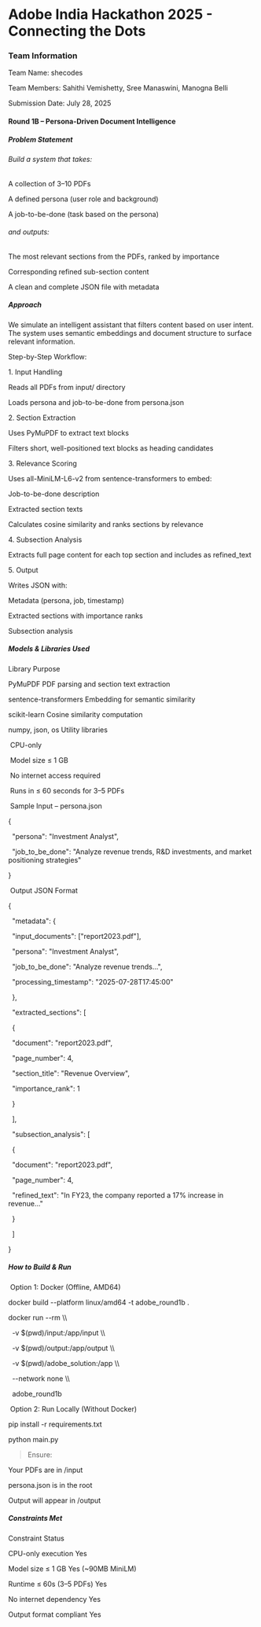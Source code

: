 

# **Adobe India Hackathon 2025 - Connecting the Dots**



### **Team Information**



Team Name: shecodes



Team Members: Sahithi Vemishetty, Sree Manaswini, Manogna Belli



Submission Date: July 28, 2025







#### **Round 1B – Persona-Driven Document Intelligence**



##### **Problem Statement**



###### Build a system that takes:



A collection of 3–10 PDFs



A defined persona (user role and background)



A job-to-be-done (task based on the persona)





###### and outputs:



The most relevant sections from the PDFs, ranked by importance



Corresponding refined sub-section content



A clean and complete JSON file with metadata





##### Approach



We simulate an intelligent assistant that filters content based on user intent. The system uses semantic embeddings and document structure to surface relevant information.

Step-by-Step Workflow:



1\. Input Handling



Reads all PDFs from input/ directory



Loads persona and job-to-be-done from persona.json







2\. Section Extraction



Uses PyMuPDF to extract text blocks



Filters short, well-positioned text blocks as heading candidates







3\. Relevance Scoring



Uses all-MiniLM-L6-v2 from sentence-transformers to embed:



Job-to-be-done description



Extracted section texts





Calculates cosine similarity and ranks sections by relevance







4\. Subsection Analysis



Extracts full page content for each top section and includes as refined\_text







5\. Output



Writes JSON with:



Metadata (persona, job, timestamp)



Extracted sections with importance ranks



Subsection analysis











##### Models \& Libraries Used



Library	Purpose



PyMuPDF	PDF parsing and section text extraction

sentence-transformers	Embedding for semantic similarity

scikit-learn	Cosine similarity computation

numpy, json, os	Utility libraries





&nbsp;CPU-only



&nbsp;Model size ≤ 1 GB



&nbsp;No internet access required



&nbsp;Runs in ≤ 60 seconds for 3–5 PDFs









&nbsp;Sample Input – persona.json

{

&nbsp; "persona": "Investment Analyst",

&nbsp; "job\_to\_be\_done": "Analyze revenue trends, R\&D investments, and market positioning strategies"

}





&nbsp;Output JSON Format



{

&nbsp; "metadata": {

&nbsp;   "input\_documents": \["report2023.pdf"],

&nbsp;   "persona": "Investment Analyst",

&nbsp;   "job\_to\_be\_done": "Analyze revenue trends...",

&nbsp;   "processing\_timestamp": "2025-07-28T17:45:00"

&nbsp; },

&nbsp; "extracted\_sections": \[

&nbsp;   {

&nbsp;     "document": "report2023.pdf",

&nbsp;     "page\_number": 4,

&nbsp;     "section\_title": "Revenue Overview",

&nbsp;     "importance\_rank": 1

&nbsp;   }

&nbsp; ],

&nbsp; "subsection\_analysis": \[

&nbsp;   {

&nbsp;     "document": "report2023.pdf",

&nbsp;     "page\_number": 4,

&nbsp;     "refined\_text": "In FY23, the company reported a 17% increase in revenue..."

&nbsp;   }

&nbsp; ]

}









##### How to Build \& Run



&nbsp;Option 1: Docker (Offline, AMD64)



docker build --platform linux/amd64 -t adobe\_round1b .

docker run --rm \\\\

&nbsp; -v $(pwd)/input:/app/input \\\\

&nbsp; -v $(pwd)/output:/app/output \\\\

&nbsp; -v $(pwd)/adobe\_solution:/app \\\\

&nbsp; --network none \\\\

&nbsp; adobe\_round1b



&nbsp;Option 2: Run Locally (Without Docker)



pip install -r requirements.txt

python main.py



> Ensure:



Your PDFs are in /input



persona.json is in the root



Output will appear in /output











##### **Constraints Met**



Constraint	            Status



CPU-only execution	    Yes

Model size ≤ 1 GB	    Yes (~90MB MiniLM)

Runtime ≤ 60s (3–5 PDFs)    Yes

No internet dependency	    Yes

Output format compliant	    Yes








